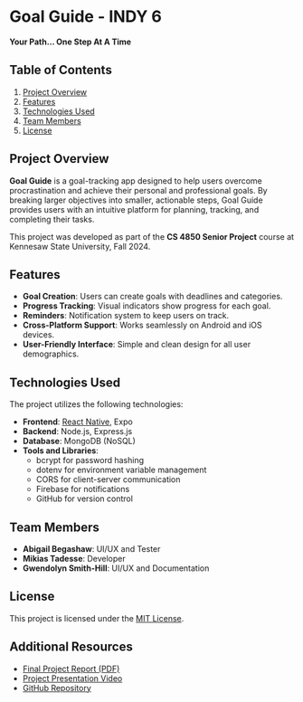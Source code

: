 # Goal Guide - INDY 6

**Your Path... One Step At A Time**

## Table of Contents
1. [Project Overview](#project-overview)
2. [Features](#features)
3. [Technologies Used](#technologies-used)
5. [Team Members](#team-members)
6. [License](#license)


## Project Overview

**Goal Guide** is a goal-tracking app designed to help users overcome procrastination and achieve their personal and professional goals. By breaking larger objectives into smaller, actionable steps, Goal Guide provides users with an intuitive platform for planning, tracking, and completing their tasks. 

This project was developed as part of the **CS 4850 Senior Project** course at Kennesaw State University, Fall 2024.


## Features

- **Goal Creation**: Users can create goals with deadlines and categories.
- **Progress Tracking**: Visual indicators show progress for each goal.
- **Reminders**: Notification system to keep users on track.
- **Cross-Platform Support**: Works seamlessly on Android and iOS devices.
- **User-Friendly Interface**: Simple and clean design for all user demographics.
  

## Technologies Used

The project utilizes the following technologies:

- **Frontend**: [React Native](https://reactnative.dev/), Expo
- **Backend**: Node.js, Express.js
- **Database**: MongoDB (NoSQL)
- **Tools and Libraries**:
  - bcrypt for password hashing
  - dotenv for environment variable management
  - CORS for client-server communication
  - Firebase for notifications
  - GitHub for version control


## Team Members

- **Abigail Begashaw**: UI/UX and Tester
- **Mikias Tadesse**: Developer
- **Gwendolyn Smith-Hill**: UI/UX and Documentation


## License

This project is licensed under the [MIT License](https://opensource.org/licenses/MIT).


## Additional Resources

- [Final Project Report (PDF)](FinalReportComplete.pdf)
- [Project Presentation Video](presentation.mp4)
- [GitHub Repository](https://github.com/your-username/goal-guide)

